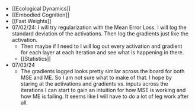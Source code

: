 - [[Ecological Dynamics]]
- [[Embodied Cognition]]
- [[Fast Weights]]
- 07/02/24: I will try regularization with the Mean Error Loss. I will log the standard deviation of the activations. Then log the gradients just like the activation.
	- Then maybe if I need to I will log out every activation and gradient for each layer at each iteration and see what is happening in there.
	- [[Statistics]]
- 07/03/24
	- The gradients logged looks pretty similar across the board for both MSE and ME. So I am not sure what to make of that. I hope by staring at the activations and gradients vs. inputs across the iterations I can start to gain an intuition for how MSE is working and how ME is failing. It seems like I will have to do a lot of leg work after all.